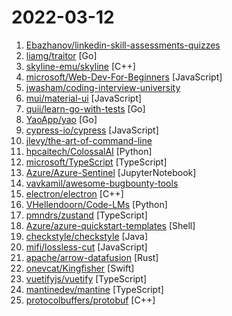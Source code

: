 # 2022-03-12

1. [Ebazhanov/linkedin-skill-assessments-quizzes](https://github.com/Ebazhanov/linkedin-skill-assessments-quizzes "Full reference of LinkedIn answers 2022 for skill assessments (aws-lambda, rest-api, javascript, react, git, html, jquery, mongodb, java, Go, python, machine-learning, power-point) linkedin excel test lösungen, linkedin machine learning test LinkedIn test questions and answers") 
2. [liamg/traitor](https://github.com/liamg/traitor "⬆️ ☠️ Automatic Linux privesc via exploitation of low-hanging fruit e.g. gtfobins, pwnkit, dirty pipe, +w docker.sock") [Go]
3. [skyline-emu/skyline](https://github.com/skyline-emu/skyline "Run Nintendo Switch homebrew & games on your Android device!") [C++]
4. [microsoft/Web-Dev-For-Beginners](https://github.com/microsoft/Web-Dev-For-Beginners "24 Lessons, 12 Weeks, Get Started as a Web Developer") [JavaScript]
5. [jwasham/coding-interview-university](https://github.com/jwasham/coding-interview-university "A complete computer science study plan to become a software engineer.") 
6. [mui/material-ui](https://github.com/mui/material-ui "MUI Core (formerly Material UI) is the React UI library you always wanted. Follow your own design system, or start with Material Design.") [JavaScript]
7. [quii/learn-go-with-tests](https://github.com/quii/learn-go-with-tests "Learn Go with test-driven development") [Go]
8. [YaoApp/yao](https://github.com/YaoApp/yao "Yao A low code engine to create web services and dashboard.") [Go]
9. [cypress-io/cypress](https://github.com/cypress-io/cypress "Fast, easy and reliable testing for anything that runs in a browser.") [JavaScript]
10. [jlevy/the-art-of-command-line](https://github.com/jlevy/the-art-of-command-line "Master the command line, in one page") 
11. [hpcaitech/ColossalAI](https://github.com/hpcaitech/ColossalAI "Colossal-AI: A Unified Deep Learning System for Large-Scale Parallel Training") [Python]
12. [microsoft/TypeScript](https://github.com/microsoft/TypeScript "TypeScript is a superset of JavaScript that compiles to clean JavaScript output.") [TypeScript]
13. [Azure/Azure-Sentinel](https://github.com/Azure/Azure-Sentinel "Cloud-native SIEM for intelligent security analytics for your entire enterprise.") [JupyterNotebook]
14. [vavkamil/awesome-bugbounty-tools](https://github.com/vavkamil/awesome-bugbounty-tools "A curated list of various bug bounty tools") 
15. [electron/electron](https://github.com/electron/electron "Build cross-platform desktop apps with JavaScript, HTML, and CSS") [C++]
16. [VHellendoorn/Code-LMs](https://github.com/VHellendoorn/Code-LMs "Guide to using pre-trained large language models of source code") [Python]
17. [pmndrs/zustand](https://github.com/pmndrs/zustand "🐻 Bear necessities for state management in React") [TypeScript]
18. [Azure/azure-quickstart-templates](https://github.com/Azure/azure-quickstart-templates "Azure Quickstart Templates") [Shell]
19. [checkstyle/checkstyle](https://github.com/checkstyle/checkstyle "Checkstyle is a development tool to help programmers write Java code that adheres to a coding standard. By default it supports the Google Java Style Guide and Sun Code Conventions, but is highly configurable. It can be invoked with an ANT task and a command line program.") [Java]
20. [mifi/lossless-cut](https://github.com/mifi/lossless-cut "The swiss army knife of lossless video/audio editing") [JavaScript]
21. [apache/arrow-datafusion](https://github.com/apache/arrow-datafusion "Apache Arrow DataFusion and Ballista query engines") [Rust]
22. [onevcat/Kingfisher](https://github.com/onevcat/Kingfisher "A lightweight, pure-Swift library for downloading and caching images from the web.") [Swift]
23. [vuetifyjs/vuetify](https://github.com/vuetifyjs/vuetify "🐉 Material Component Framework for Vue") [TypeScript]
24. [mantinedev/mantine](https://github.com/mantinedev/mantine "React components library with native dark theme support") [TypeScript]
25. [protocolbuffers/protobuf](https://github.com/protocolbuffers/protobuf "Protocol Buffers - Google's data interchange format") [C++]
